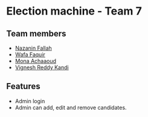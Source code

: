 
# Election machine - Team 7 



## Team members

 - [Nazanin Fallah ](https://github.com/nazaninfallahh)
 - [Wafa Faquir](https://github.com/Loyalfae)
 - [Mona Achaaoud](https://github.com/mona21000)
  - [Vignesh Reddy Kandi ](https://github.com/vigneshreddykandi)


## Features

- Admin login
- Admin can add, edit and remove candidates.




